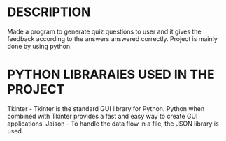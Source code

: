 # DESCRIPTION
Made a program to generate quiz questions to user and it gives the feedback according to the answers answered correctly. Project is mainly done by using python.

# PYTHON LIBRARAIES USED IN THE PROJECT
Tkinter - Tkinter is the standard GUI library for Python. Python when combined with Tkinter provides a fast and easy way to create GUI applications.
Jaison - To handle the data flow in a file, the JSON library is used.

